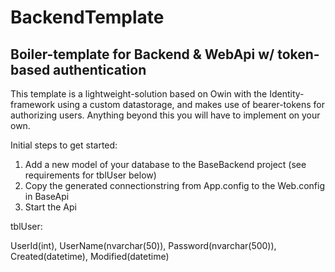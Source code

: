 # BackendTemplate
Boiler-template for Backend & WebApi w/ token-based authentication
------------------------------------------------------------------

This template is a lightweight-solution based on Owin with the Identity-framework using a custom datastorage, and makes use of bearer-tokens for authorizing users. Anything beyond this you will have to implement on your own.

Initial steps to get started:

1. Add a new model of your database to the BaseBackend project (see requirements for tblUser below)
2. Copy the generated connectionstring from App.config to the Web.config in BaseApi
3. Start the Api

tblUser:

UserId(int), UserName(nvarchar(50)), Password(nvarchar(500)), Created(datetime), Modified(datetime)
